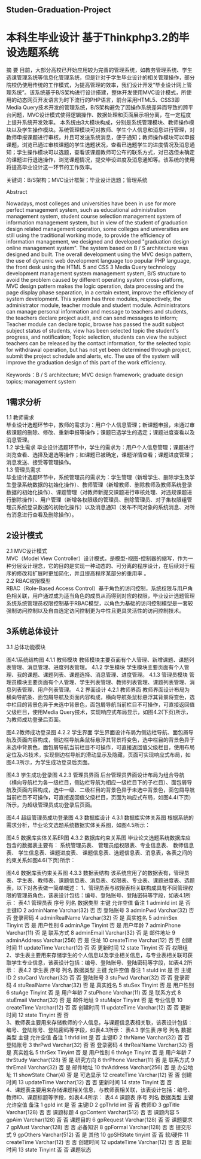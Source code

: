 ## Studen-Graduation-Project
# 本科生毕业设计 基于Thinkphp3.2的毕设选题系统 

摘   要
目前，大部分高校已开始应用较为完善的管理系统，如教务管理系统、学生选课管理系统等信息化管理系统，但是针对于学生毕业设计的相关管理操作，部分院校仍使用传统的工作模式，为提高管理的效率，我们设计开发“毕业设计网上管理系统”。该系统基于B/S架构进行设计搭建，整体开发使用MVC设计模式，所使用的动态网页开发语言为时下流行的PHP语言，前台采用HTML5、CSS3即Media Query技术开发的管理系统，B/S架构避免了因操作系统差异而导致的跨平台问题，MVC设计模式使得逻辑操作、数据处理和页面展示相分离，在一定程度上提升系统开发效率。
本系统由3大模块构成，分别是系统管理模块、教师操作模块以及学生操作模块。系统管理模块可对教师、学生个人信息和消息进行管理，对教师申报课题进行审核，并且可发送系统消息，便于通知；教师操作模块可以申报课题，浏览已通过审核课题的学生选题状况，查看已选题学生的进度情况及消息通知；学生操作模块可以选题，查看该课题教师可公布的联系方式，对已选但未确定的课题进行退选操作，浏览课题情况，提交毕设进度及消息通知等。该系统的使用将提高毕业设计这一环节的工作效率。

关键词：B/S架构；MVC设计框架；毕业设计选题；管理系统

Abstract

Nowadays, most colleges and universities have been in use for more perfect management system, such as educational administration management system, student course selection management system of information management system, but in view of the student of graduation design related management operation, some colleges and universities are still using the traditional working mode, to provide the efficiency of information management, we designed and developed "graduation design online management system". The system based on B / S architecture was designed and built. The overall development using the MVC design pattern, the use of dynamic web development language too popular PHP language, the front desk using the HTML 5 and CSS 3 Media Query technology development management system management system, B/S structure to avoid the problem caused by different operating system cross-platform, MVC design pattern makes the logic operation, data processing and the page display phase separation, in a certain extent, improve the efficiency of system development.
This system has three modules, respectively, the administrator module, teacher module and student module. Administrators can manage personal information and message to teachers and students, the teachers declare project audit, and can send messages to inform; Teacher module can declare topic, browse has passed the audit subject subject status of students, view has been selected topic the student's progress, and notification; Topic selection, students can view the subject teachers can be released by the contact information, for the selected topic for withdrawal operation, but has not yet been determined through project, submit the project schedule and alerts, etc. The use of the system will improve the graduation design of this part of the work efficiency.

Keywords：B / S architecture; MVC design framework; graduate design topics; management system

## 1需求分析
1.1 教师需求  
毕业设计选题环节中，教师的需求为：用户个人信息管理；新课题申报，未通过审核课题的删除、修改、重新申报等操作；课题已选学生的选定；课题进度查看以及消息管理。  
1.2 学生需求
毕业设计选题环节中，学生的需求为：用户个人信息管理；课题进行浏览查看、选择及退选等操作；如课题已被确定，课题详情查看；课题进度管理；消息发送、接受等管理操作。  
1.3 管理员需求  
毕业设计选题环节中，系统管理员的需求为：学生管理（新增学生、删除学生及学生登录系统数据的初始化操作）、教师管理（新增教师、删除教师及教师系统登录数据的初始化操作）、课题管理（对教师新提交课题进行审核处理、对违规课题进行删除操作）、用户管理（新增各权限级的管理员、删除管理员、对子集权限组管理员系统登录数据的初始化操作）以及消息通知（发布不同对象的系统消息、对所有消息进行查看及删除操作）。
## 2设计模式  
2.1 MVC设计模式  
MVC（Model View Controller）设计模式，是模型-视图-控制器的缩写，作为一种分层设计理念，它的目的是实现一种动态的、可分离的程序设计，在后续对于程序的修改和扩展时更加简化，并且提高程序某部分的重用率 。  
2.2 RBAC权限模型  
RBAC（Role-Based Access Control）基于角色的访问控制，系统权限与用户角色相关联，用户通过成为适当角色的成员从而得到对应的权限，毕业设计选题管理系统系统管理员权限控制基于RBAC模型，以角色为基础的访问控制模型是一套较强制访问控制以及自由选定访问控制更为中性且更具灵活性的访问控制技术。  
## 3系统总体设计  
3.1 总体功能模块
	
图4.1系统结构图
4.1.1 教师模块
	教师模块主要页面有个人管理、新增课题、课题列表管理、消息管理、进度列表管理。
4.1.2 学生模块
	学生模块主要页面有个人管理、我的课题、课题列表、课题选择、消息管理、进度管理。
4.1.3 管理员模块
	管理员模块主要页面有个人管理、学生列表管理、教师列表管理、课题列表管理、消息列表管理、用户列表管理。
4.2 界面设计
4.2.1 教师界面
	教师界面设计布局为横向导航条、面包屑导航及页面内容构成，横向导航条鼠标悬浮其背景将变色，选中栏目的背景色异于未选中背景色，面包屑导航当前栏目不可操作，可直接返回值父级栏目，使用Media Query技术，实现响应式布局显示，如图4.2(下页)所示，为教师成功登录后页面。

图4.2教师成功登录图
4.2.2 学生界面
	学生界面设计布局为侧边栏导航、面包屑导航及页面内容构成，侧边栏导航条鼠标悬浮其背景将变色，选中栏目的背景色异于未选中背景色，面包屑导航当前栏目不可操作，可直接返回值父级栏目，使用布局定位及JS技术，实现侧边栏导航的滑动显示及隐藏，页面可实现响应式布局，如图4.3所示，为学生成功登录后页面。


图4.3 学生成功登录图
4.2.3 管理员界面
	后台管理员界面设计布局为组合导航（横向导航栏为各一级栏目，侧边栏导航为相应一级栏目下的子栏目）、面包屑导航及页面内容构成，选中一级、二级栏目的背景色异于未选中背景色，面包屑导航当前栏目不可操作，可直接返回值父级栏目，页面为响应式布局，如图4.4(下页)所示，为超级管理员成功登录后页面。

图4.4 超级管理员成功登录图
4.3 数据库设计
4.3.1 数据库实体关系图
根据系统的需求分析，毕业论文选题系统数据实体关系图，如图4.5所示：

图4.5 数据库实体关系ER图
4.3.2 数据库约束关系图
	毕业论文选题系统数据库应包含的数据表主要有： 系统管理员表、 管理员组权限表、专业信息表、 教师信息表、 学生信息表、课题进度表、 课题信息表、选题信息表、消息表，各表之间的约束关系如图4.6(下页)所示：


图4.6 数据库表约束关系图
4.3.3 数据表结构
该系统应用了的数据表有，管理员表、学生表、教师表、课题信息表、消息表、权限表、专业表、课题进度表、选题表，以下对各表做一简单概述：
1、管理员表与权限表相关联构成具有不同管理权限的管理员角色，该表设计包括：编号、登陆账号、登陆密码等字段，如表4.1所示：
表4.1 管理员表
序号	列名	数据类型	主键	允许空值	备注
1	adminId	int	是	否	主键ID
2	adminName	Varchar(32)	否	否	登陆账号
3	adminPwd	Varchar(32)	否	否	登录密码
4	adminRealName	Varchar(32)	否	是	真实姓名
5	adminSex	Tinyint	否	是	用户性别
6	adminAge	Tinyint	否	是	用户年龄
7	adminPhone	Varchar(11)	否	是	联系方式
8	adminEmail	Varchar(32)	否	是	邮件地址
9	adminAddress	Varchar(256)	否	是	住址
10	createTime	Varchar(12)	否	否	创建时间
11	updateTime	Varchar(12)	否	否	更新时间
12	state	Tinyint	否	否	权限组
2、学生表主要用来存储学生的个人信息以及学业相关信息，与专业表相关联可获取学生专业信息，该表设计包括：编号、登陆账号、登陆密码等字段，如表4.2所示：
表4.2 学生表
序号	列名	数据类型	主键	允许空值	备注
1	stuId	int	是	否	主键ID
2	stuCard	Varchar(32)	否	否	登陆账号
3	stuPwd	Varchar(32)	否	否	登录密码
4	stuRealName	Varchar(32)	否	是	真实姓名
5	stuSex	Tinyint	否	是	用户性别
6	stuAge	Tinyint	否	是	用户年龄
7	stuPhone	Varchar(11)	否	是	联系方式
8	stuEmail	Varchar(32)	否	是	邮件地址
9	stuMajor	Tinyint	否	是	专业信息
10	createTime	Varchar(12)	否	否	创建时间
11	updateTime	Varchar(12)	否	否	更新时间
12	state	Tinyint	否	否	
3、教师表主要用来存储教师的个人信息，与课题信息表相关联，该表设计包括：编号、登陆账号、登陆密码等字段，如表4.3所示：
表4.3 学生表
序号	列名	数据类型	主键	允许空值	备注
1	thrId	int	是	否	主键ID
2	thrName	Varchar(32)	否	否	登陆账号
3	thrPwd	Varchar(32)	否	否	登录密码
4	thrRealName	Varchar(32)	否	是	真实姓名
5	thrSex	Tinyint	否	是	用户性别
6	thrAge	Tinyint	否	是	用户年龄
7	thrStudy	Varchar(128)	否	是	研究方向
8	thrPhone	Varchar(11)	否	是	联系方式
9	thrEmail	Varchar(32)	否	是	邮件地址
10	thrAddress	Varchar(256)	否	是	办公地址
11	showState	Char(4)	否	是	可选显示
12	createTime	Varchar(12)	否	否	创建时间
13	updateTime	Varchar(12)	否	否	更新时间
14	state	Tinyint	否	否	
4、课题表主要用来存储课题相关信息，与教师表相关联，该表设计包括：编号、教师ID、课题标题等字段，如表4.4所示：
表4.4 课题表
序号	列名	数据类型	主键	允许空值	备注
1	gpId	int	是	否	主键ID
2	gpThrId	int	否	否	教师ID
3	gpTitle	Varchar(128)	否	否	课题标题
4	gpContent	Varchar(512)	否	否	课题内容
5	gpAim	Varchar(128)	否	否	课题目的
6	gpRequest	Varchar(128)	否	否	课题要求
7	gpMust	Varchar(128)	否	否	必备知识
8	gpFormal	Varchar(128)	否	否	提交形式
9	gpOthers	Varchar(512)	否	是	其他
10	gpSHState	tinyint	否	否	软/硬件
11	createTime	Varchar(12)	否	否	创建时间
12	updateTime	Varchar(12)	否	否	更新时间
13	state	Tinyint	否	否	课题状态
